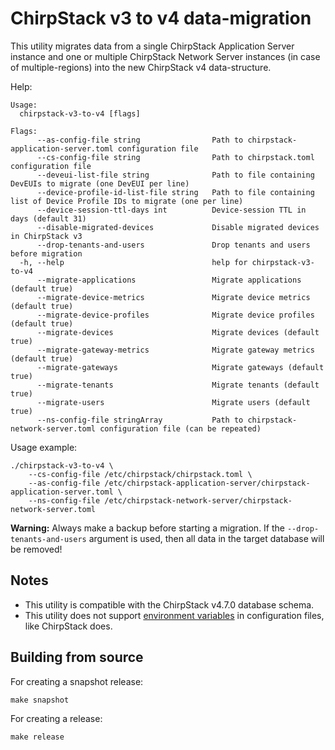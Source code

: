 # ChirpStack v3 to v4 data-migration

This utility migrates data from a single ChirpStack Application Server instance
and one or multiple ChirpStack Network Server instances (in case of multiple-regions)
into the new ChirpStack v4 data-structure.

Help:

```
Usage:
  chirpstack-v3-to-v4 [flags]

Flags:
      --as-config-file string                Path to chirpstack-application-server.toml configuration file
      --cs-config-file string                Path to chirpstack.toml configuration file
      --deveui-list-file string              Path to file containing DevEUIs to migrate (one DevEUI per line)
      --device-profile-id-list-file string   Path to file containing list of Device Profile IDs to migrate (one per line)
      --device-session-ttl-days int          Device-session TTL in days (default 31)
      --disable-migrated-devices             Disable migrated devices in ChirpStack v3
      --drop-tenants-and-users               Drop tenants and users before migration
  -h, --help                                 help for chirpstack-v3-to-v4
      --migrate-applications                 Migrate applications (default true)
      --migrate-device-metrics               Migrate device metrics (default true)
      --migrate-device-profiles              Migrate device profiles (default true)
      --migrate-devices                      Migrate devices (default true)
      --migrate-gateway-metrics              Migrate gateway metrics (default true)
      --migrate-gateways                     Migrate gateways (default true)
      --migrate-tenants                      Migrate tenants (default true)
      --migrate-users                        Migrate users (default true)
      --ns-config-file stringArray           Path to chirpstack-network-server.toml configuration file (can be repeated)
```

Usage example:

```
./chirpstack-v3-to-v4 \
	--cs-config-file /etc/chirpstack/chirpstack.toml \
	--as-config-file /etc/chirpstack-application-server/chirpstack-application-server.toml \
	--ns-config-file /etc/chirpstack-network-server/chirpstack-network-server.toml
```

**Warning:** Always make a backup before starting a migration. If the
`--drop-tenants-and-users` argument is used, then all data in the target
database will be removed!

## Notes

* This utility is compatible with the ChirpStack v4.7.0 database schema.
* This utility does not support [environment variables](https://www.chirpstack.io/docs/chirpstack/configuration.html#environment-variables) in configuration files, like ChirpStack does.

## Building from source

For creating a snapshot release:

```
make snapshot
```

For creating a release:

```
make release
```
